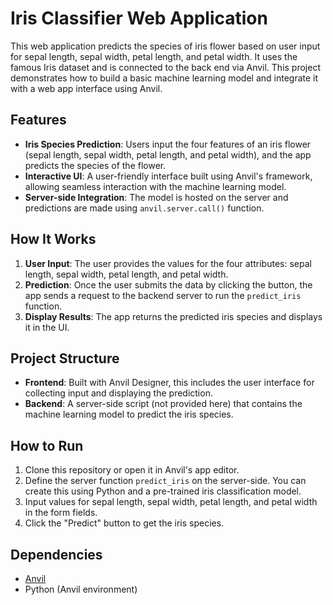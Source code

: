 # Iris Classifier Web Application

This web application predicts the species of iris flower based on user input for sepal length, sepal width, petal length, and petal width. It uses the famous Iris dataset and is connected to the back end via Anvil. This project demonstrates how to build a basic machine learning model and integrate it with a web app interface using Anvil.

## Features

- **Iris Species Prediction**: Users input the four features of an iris flower (sepal length, sepal width, petal length, and petal width), and the app predicts the species of the flower.
- **Interactive UI**: A user-friendly interface built using Anvil's framework, allowing seamless interaction with the machine learning model.
- **Server-side Integration**: The model is hosted on the server and predictions are made using `anvil.server.call()` function.

## How It Works

1. **User Input**: The user provides the values for the four attributes: sepal length, sepal width, petal length, and petal width.
2. **Prediction**: Once the user submits the data by clicking the button, the app sends a request to the backend server to run the `predict_iris` function.
3. **Display Results**: The app returns the predicted iris species and displays it in the UI.


## Project Structure

- **Frontend**: Built with Anvil Designer, this includes the user interface for collecting input and displaying the prediction.
- **Backend**: A server-side script (not provided here) that contains the machine learning model to predict the iris species.

## How to Run

1. Clone this repository or open it in Anvil's app editor.
2. Define the server function `predict_iris` on the server-side. You can create this using Python and a pre-trained iris classification model.
3. Input values for sepal length, sepal width, petal length, and petal width in the form fields.
4. Click the "Predict" button to get the iris species.

## Dependencies

- [Anvil](https://anvil.works/)
- Python (Anvil environment)


